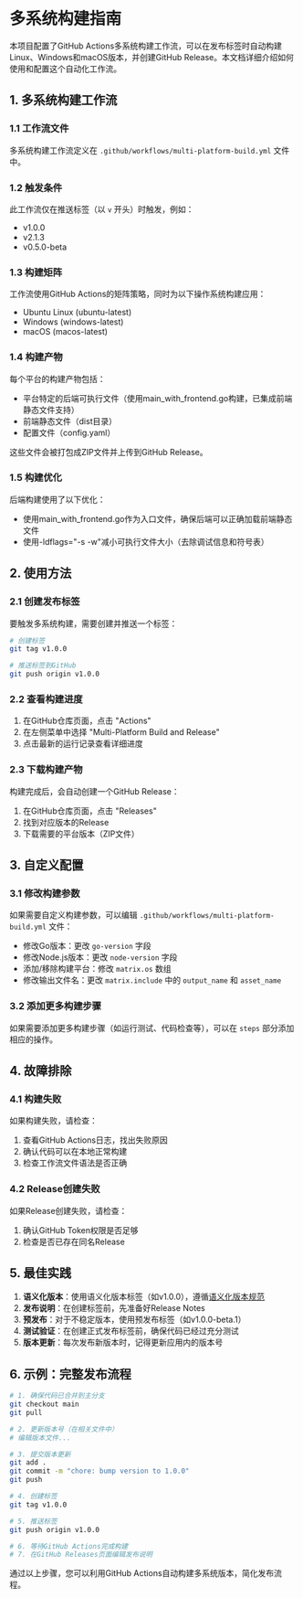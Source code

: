 # 多系统构建指南

本项目配置了GitHub Actions多系统构建工作流，可以在发布标签时自动构建Linux、Windows和macOS版本，并创建GitHub Release。本文档详细介绍如何使用和配置这个自动化工作流。

## 1. 多系统构建工作流

### 1.1 工作流文件

多系统构建工作流定义在 `.github/workflows/multi-platform-build.yml` 文件中。

### 1.2 触发条件

此工作流仅在推送标签（以 `v` 开头）时触发，例如：
- v1.0.0
- v2.1.3
- v0.5.0-beta

### 1.3 构建矩阵

工作流使用GitHub Actions的矩阵策略，同时为以下操作系统构建应用：
- Ubuntu Linux (ubuntu-latest)
- Windows (windows-latest)
- macOS (macos-latest)

### 1.4 构建产物

每个平台的构建产物包括：
- 平台特定的后端可执行文件（使用main_with_frontend.go构建，已集成前端静态文件支持）
- 前端静态文件（dist目录）
- 配置文件（config.yaml）

这些文件会被打包成ZIP文件并上传到GitHub Release。

### 1.5 构建优化

后端构建使用了以下优化：
- 使用main_with_frontend.go作为入口文件，确保后端可以正确加载前端静态文件
- 使用-ldflags="-s -w"减小可执行文件大小（去除调试信息和符号表）

## 2. 使用方法

### 2.1 创建发布标签

要触发多系统构建，需要创建并推送一个标签：

```bash
# 创建标签
git tag v1.0.0

# 推送标签到GitHub
git push origin v1.0.0
```

### 2.2 查看构建进度

1. 在GitHub仓库页面，点击 "Actions"
2. 在左侧菜单中选择 "Multi-Platform Build and Release"
3. 点击最新的运行记录查看详细进度

### 2.3 下载构建产物

构建完成后，会自动创建一个GitHub Release：

1. 在GitHub仓库页面，点击 "Releases"
2. 找到对应版本的Release
3. 下载需要的平台版本（ZIP文件）

## 3. 自定义配置

### 3.1 修改构建参数

如果需要自定义构建参数，可以编辑 `.github/workflows/multi-platform-build.yml` 文件：

- 修改Go版本：更改 `go-version` 字段
- 修改Node.js版本：更改 `node-version` 字段
- 添加/移除构建平台：修改 `matrix.os` 数组
- 修改输出文件名：更改 `matrix.include` 中的 `output_name` 和 `asset_name`

### 3.2 添加更多构建步骤

如果需要添加更多构建步骤（如运行测试、代码检查等），可以在 `steps` 部分添加相应的操作。

## 4. 故障排除

### 4.1 构建失败

如果构建失败，请检查：

1. 查看GitHub Actions日志，找出失败原因
2. 确认代码可以在本地正常构建
3. 检查工作流文件语法是否正确

### 4.2 Release创建失败

如果Release创建失败，请检查：

1. 确认GitHub Token权限是否足够
2. 检查是否已存在同名Release

## 5. 最佳实践

1. **语义化版本**：使用语义化版本标签（如v1.0.0），遵循[语义化版本规范](https://semver.org/)
2. **发布说明**：在创建标签前，先准备好Release Notes
3. **预发布**：对于不稳定版本，使用预发布标签（如v1.0.0-beta.1）
4. **测试验证**：在创建正式发布标签前，确保代码已经过充分测试
5. **版本更新**：每次发布新版本时，记得更新应用内的版本号

## 6. 示例：完整发布流程

```bash
# 1. 确保代码已合并到主分支
git checkout main
git pull

# 2. 更新版本号（在相关文件中）
# 编辑版本文件...

# 3. 提交版本更新
git add .
git commit -m "chore: bump version to 1.0.0"
git push

# 4. 创建标签
git tag v1.0.0

# 5. 推送标签
git push origin v1.0.0

# 6. 等待GitHub Actions完成构建
# 7. 在GitHub Releases页面编辑发布说明
```

通过以上步骤，您可以利用GitHub Actions自动构建多系统版本，简化发布流程。